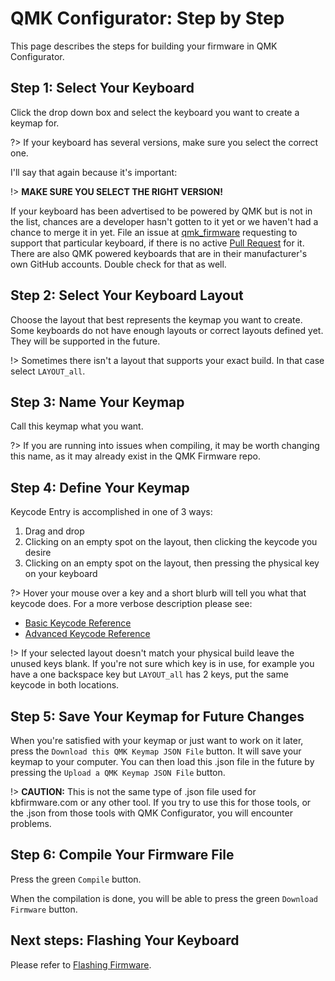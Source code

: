 # QMK Configurator: Step by Step

This page describes the steps for building your firmware in QMK Configurator.

## Step 1: Select Your Keyboard

Click the drop down box and select the keyboard you want to create a keymap for.

?> If your keyboard has several versions, make sure you select the correct one.

I'll say that again because it's important:

!> **MAKE SURE YOU SELECT THE RIGHT VERSION!**

If your keyboard has been advertised to be powered by QMK but is not in the list, chances are a developer hasn't gotten to it yet or we haven't had a chance to merge it in yet. File an issue at [qmk_firmware](https://github.com/qmk/qmk_firmware/issues) requesting to support that particular keyboard, if there is no active [Pull Request](https://github.com/qmk/qmk_firmware/pulls?q=is%3Aopen+is%3Apr+label%3Akeyboard) for it. There are also QMK powered keyboards that are in their manufacturer's own GitHub accounts. Double check for that as well.  <!-- FIXME(skullydazed): This feels too wordy and I'm not sure we want to encourage these kinds of issues. Also, should we prompt them to bug the manufacutrer? -->

## Step 2: Select Your Keyboard Layout

Choose the layout that best represents the keymap you want to create. Some keyboards do not have enough layouts or correct layouts defined yet. They will be supported in the future.

!> Sometimes there isn't a layout that supports your exact build. In that case select `LAYOUT_all`.

## Step 3: Name Your Keymap

Call this keymap what you want.

?> If you are running into issues when compiling, it may be worth changing this name, as it may already exist in the QMK Firmware repo.

## Step 4: Define Your Keymap

Keycode Entry is accomplished in one of 3 ways:

1. Drag and drop
2. Clicking on an empty spot on the layout, then clicking the keycode you desire
3. Clicking on an empty spot on the layout, then pressing the physical key on your keyboard

?> Hover your mouse over a key and a short blurb will tell you what that keycode does. For a more verbose description please see:

* [Basic Keycode Reference](keycodes_basic)
* [Advanced Keycode Reference](feature_advanced_keycodes)

!> If your selected layout doesn't match your physical build leave the unused keys blank. If you're not sure which key is in use, for example you have a one backspace key but `LAYOUT_all` has 2 keys, put the same keycode in both locations.

## Step 5: Save Your Keymap for Future Changes

When you're satisfied with your keymap or just want to work on it later, press the `Download this QMK Keymap JSON File` button. It will save your keymap to your computer. You can then load this .json file in the future by pressing the `Upload a QMK Keymap JSON File` button.

!> **CAUTION:** This is not the same type of .json file used for kbfirmware.com or any other tool. If you try to use this for those tools, or the .json from those tools with QMK Configurator, you will encounter problems.

## Step 6: Compile Your Firmware File

Press the green `Compile` button.

When the compilation is done, you will be able to press the green `Download Firmware` button.

## Next steps: Flashing Your Keyboard

Please refer to [Flashing Firmware](newbs_flashing).
